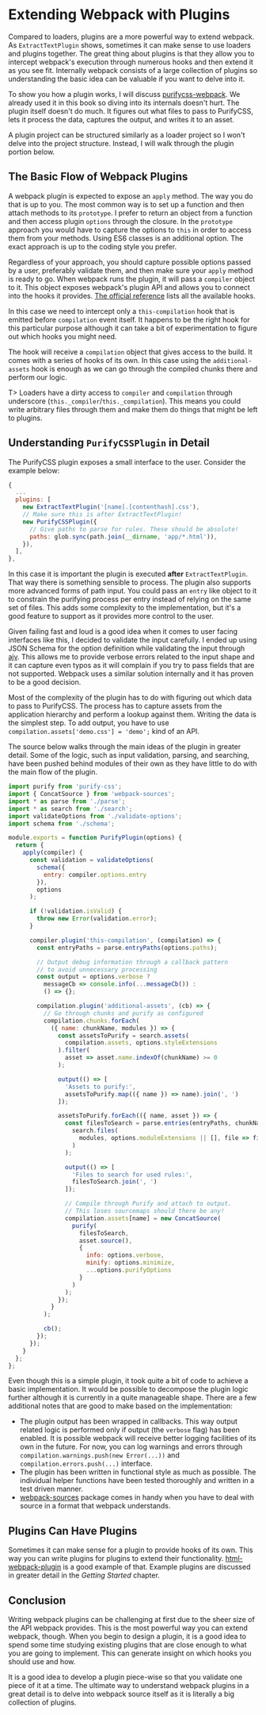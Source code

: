 # Extending Webpack with Plugins

Compared to loaders, plugins are a more powerful way to extend webpack. As `ExtractTextPlugin` shows, sometimes it can make sense to use loaders and plugins together. The great thing about plugins is that they allow you to intercept webpack's execution through numerous hooks and then extend it as you see fit. Internally webpack consists of a large collection of plugins so understanding the basic idea can be valuable if you want to delve into it.

To show you how a plugin works, I will discuss [purifycss-webpack](https://www.npmjs.com/package/purifycss-webpack). We already used it in this book so diving into its internals doesn't hurt. The plugin itself doesn't do much. It figures out what files to pass to PurifyCSS, lets it process the data, captures the output, and writes it to an asset.

A plugin project can be structured similarly as a loader project so I won't delve into the project structure. Instead, I will walk through the plugin portion below.

## The Basic Flow of Webpack Plugins

A webpack plugin is expected to expose an `apply` method. The way you do that is up to you. The most common way is to set up a function and then attach methods to its `prototype`. I prefer to return an object from a function and then access plugin `options` through the closure. In the `prototype` approach you would have to capture the options to `this` in order to access them from your methods. Using ES6 classes is an additional option. The exact approach is up to the coding style you prefer.

Regardless of your approach, you should capture possible options passed by a user, preferably validate them, and then make sure your `apply` method is ready to go. When webpack runs the plugin, it will pass a `compiler` object to it. This object exposes webpack's plugin API and allows you to connect into the hooks it provides. [The official reference](https://webpack.js.org/pluginsapi/compiler/) lists all the available hooks.

In this case we need to intercept only a `this-compilation` hook that is emitted before `compilation` event itself. It happens to be the right hook for this particular purpose although it can take a bit of experimentation to figure out which hooks you might need.

The hook will receive a `compilation` object that gives access to the build. It comes with a series of hooks of its own. In this case using the `additional-assets` hook is enough as we can go through the compiled chunks there and perform our logic.

T> Loaders have a dirty access to `compiler` and `compilation` through underscore (`this._compiler`/`this._compilation`). This means you could write arbitrary files through them and make them do things that might be left to plugins.

## Understanding `PurifyCSSPlugin` in Detail

The PurifyCSS plugin exposes a small interface to the user. Consider the example below:

```javascript
{
  ...
  plugins: [
    new ExtractTextPlugin('[name].[contenthash].css'),
    // Make sure this is after ExtractTextPlugin!
    new PurifyCSSPlugin({
      // Give paths to parse for rules. These should be absolute!
      paths: glob.sync(path.join(__dirname, 'app/*.html')),
    }),
  ],
},
```

In this case it is important the plugin is executed **after** `ExtractTextPlugin`. That way there is something sensible to process. The plugin also supports more advanced forms of path input. You could pass an `entry` like object to it to constrain the purifying process per entry instead of relying on the same set of files. This adds some complexity to the implementation, but it's a good feature to support as it provides more control to the user.

Given failing fast and loud is a good idea when it comes to user facing interfaces like this, I decided to validate the input carefully. I ended up using JSON Schema for the option definition while validating the input through [ajv](https://www.npmjs.com/package/ajv). This allows me to provide verbose errors related to the input shape and it can capture even typos as it will complain if you try to pass fields that are not supported. Webpack uses a similar solution internally and it has proven to be a good decision.

Most of the complexity of the plugin has to do with figuring out which data to pass to PurifyCSS. The process has to capture assets from the application hierarchy and perform a lookup against them. Writing the data is the simplest step. To add output, you have to use `compilation.assets['demo.css'] = 'demo';` kind of an API.

The source below walks through the main ideas of the plugin in greater detail. Some of the logic, such as input validation, parsing, and searching, have been pushed behind modules of their own as they have little to do with the main flow of the plugin.

```javascript
import purify from 'purify-css';
import { ConcatSource } from 'webpack-sources';
import * as parse from './parse';
import * as search from './search';
import validateOptions from './validate-options';
import schema from './schema';

module.exports = function PurifyPlugin(options) {
  return {
    apply(compiler) {
      const validation = validateOptions(
        schema({
          entry: compiler.options.entry
        }),
        options
      );

      if (!validation.isValid) {
        throw new Error(validation.error);
      }

      compiler.plugin('this-compilation', (compilation) => {
        const entryPaths = parse.entryPaths(options.paths);

        // Output debug information through a callback pattern
        // to avoid unnecessary processing
        const output = options.verbose ?
          messageCb => console.info(...messageCb()) :
          () => {};

        compilation.plugin('additional-assets', (cb) => {
          // Go through chunks and purify as configured
          compilation.chunks.forEach(
            ({ name: chunkName, modules }) => {
              const assetsToPurify = search.assets(
                compilation.assets, options.styleExtensions
              ).filter(
                asset => asset.name.indexOf(chunkName) >= 0
              );

              output(() => [
                'Assets to purify:',
                assetsToPurify.map(({ name }) => name).join(', ')
              ]);

              assetsToPurify.forEach(({ name, asset }) => {
                const filesToSearch = parse.entries(entryPaths, chunkName).concat(
                  search.files(
                    modules, options.moduleExtensions || [], file => file.resource
                  )
                );

                output(() => [
                  'Files to search for used rules:',
                  filesToSearch.join(', ')
                ]);

                // Compile through Purify and attach to output.
                // This loses sourcemaps should there be any!
                compilation.assets[name] = new ConcatSource(
                  purify(
                    filesToSearch,
                    asset.source(),
                    {
                      info: options.verbose,
                      minify: options.minimize,
                      ...options.purifyOptions
                    }
                  )
                );
              });
            }
          );

          cb();
        });
      });
    }
  };
};
```

Even though this is a simple plugin, it took quite a bit of code to achieve a basic implementation. It would be possible to decompose the plugin logic further although it is currently in a quite manageable shape. There are a few additional notes that are good to make based on the implementation:

* The plugin output has been wrapped in callbacks. This way output related logic is performed only if output (the `verbose` flag) has been enabled. It is possible webpack will receive better logging facilities of its own in the future. For now, you can log warnings and errors through `compilation.warnings.push(new Error(...))` and `compilation.errors.push(...)` interface.
* The plugin has been written in functional style as much as possible. The individual helper functions have been tested thoroughly and written in a test driven manner.
* [webpack-sources](https://www.npmjs.com/package/webpack-sources) package comes in handy when you have to deal with source in a format that webpack understands.

## Plugins Can Have Plugins

Sometimes it can make sense for a plugin to provide hooks of its own. This way you can write plugins for plugins to extend their functionality. [html-webpack-plugin](https://www.npmjs.com/package/html-webpack-plugin) is a good example of that. Example plugins are discussed in greater detail in the *Getting Started* chapter.

## Conclusion

Writing webpack plugins can be challenging at first due to the sheer size of the API webpack provides. This is the most powerful way you can extend webpack, though. When you begin to design a plugin, it is a good idea to spend some time studying existing plugins that are close enough to what you are going to implement. This can generate insight on which hooks you should use and how.

It is a good idea to develop a plugin piece-wise so that you validate one piece of it at a time. The ultimate way to understand webpack plugins in a great detail is to delve into webpack source itself as it is literally a big collection of plugins.
